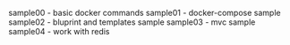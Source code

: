 sample00 - basic docker commands
sample01 - docker-compose sample
sample02 - bluprint and templates sample
sample03 - mvc sample
sample04 - work with redis

